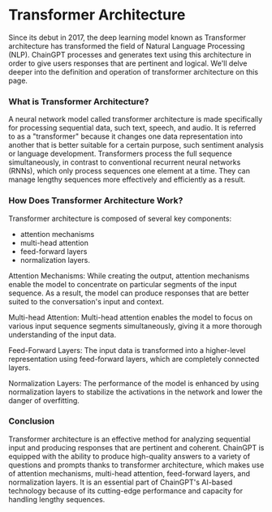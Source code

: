 # Transformer Architecture

Since its debut in 2017, the deep learning model known as Transformer architecture has transformed the field of Natural Language Processing (NLP). ChainGPT processes and generates text using this architecture in order to give users responses that are pertinent and logical. We'll delve deeper into the definition and operation of transformer architecture on this page.



### What is Transformer Architecture?

A neural network model called transformer architecture is made specifically for processing sequential data, such text, speech, and audio. It is referred to as a "transformer" because it changes one data representation into another that is better suitable for a certain purpose, such sentiment analysis or language development. Transformers process the full sequence simultaneously, in contrast to conventional recurrent neural networks (RNNs), which only process sequences one element at a time. They can manage lengthy sequences more effectively and efficiently as a result.



### How Does Transformer Architecture Work?

Transformer architecture is composed of several key components:&#x20;

* attention mechanisms
* multi-head attention
* feed-forward layers
* normalization layers.

Attention Mechanisms: While creating the output, attention mechanisms enable the model to concentrate on particular segments of the input sequence. As a result, the model can produce responses that are better suited to the conversation's input and context.&#x20;

Multi-head Attention: Multi-head attention enables the model to focus on various input sequence segments simultaneously, giving it a more thorough understanding of the input data.&#x20;

Feed-Forward Layers: The input data is transformed into a higher-level representation using feed-forward layers, which are completely connected layers.&#x20;

Normalization Layers: The performance of the model is enhanced by using normalization layers to stabilize the activations in the network and lower the danger of overfitting.



### Conclusion

Transformer architecture is an effective method for analyzing sequential input and producing responses that are pertinent and coherent. ChainGPT is equipped with the ability to produce high-quality answers to a variety of questions and prompts thanks to transformer architecture, which makes use of attention mechanisms, multi-head attention, feed-forward layers, and normalization layers. It is an essential part of ChainGPT's AI-based technology because of its cutting-edge performance and capacity for handling lengthy sequences.
